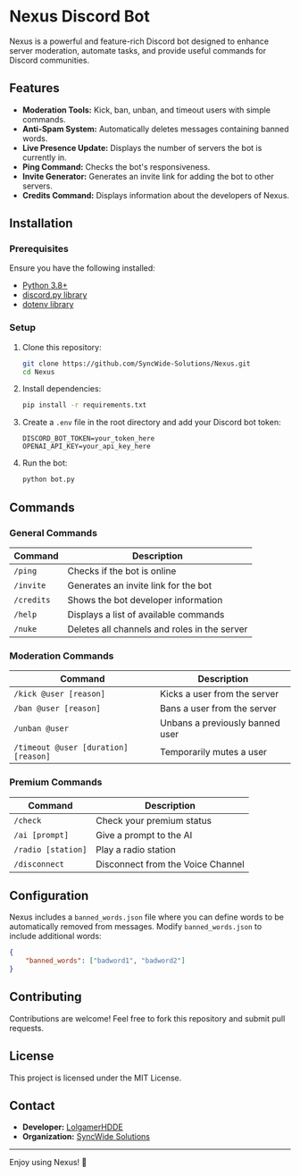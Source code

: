 # Nexus Discord Bot

Nexus is a powerful and feature-rich Discord bot designed to enhance server moderation, automate tasks, and provide useful commands for Discord communities.

## Features
- **Moderation Tools:** Kick, ban, unban, and timeout users with simple commands.
- **Anti-Spam System:** Automatically deletes messages containing banned words.
- **Live Presence Update:** Displays the number of servers the bot is currently in.
- **Ping Command:** Checks the bot's responsiveness.
- **Invite Generator:** Generates an invite link for adding the bot to other servers.
- **Credits Command:** Displays information about the developers of Nexus.

## Installation
### Prerequisites
Ensure you have the following installed:
- [Python 3.8+](https://www.python.org/downloads/)
- [discord.py library](https://pypi.org/project/discord.py/)
- [dotenv library](https://pypi.org/project/python-dotenv/)

### Setup
1. Clone this repository:
   ```bash
   git clone https://github.com/SyncWide-Solutions/Nexus.git
   cd Nexus
   ```
2. Install dependencies:
   ```bash
   pip install -r requirements.txt
   ```
3. Create a `.env` file in the root directory and add your Discord bot token:
   ```
   DISCORD_BOT_TOKEN=your_token_here
   OPENAI_API_KEY=your_api_key_here
   ```
4. Run the bot:
   ```bash
   python bot.py
   ```

## Commands
### General Commands
| Command  | Description |
|----------|-------------|
| `/ping` | Checks if the bot is online |
| `/invite` | Generates an invite link for the bot |
| `/credits` | Shows the bot developer information |
| `/help` | Displays a list of available commands |
| `/nuke` | Deletes all channels and roles in the server |

### Moderation Commands
| Command  | Description |
|----------|-------------|
| `/kick @user [reason]` | Kicks a user from the server |
| `/ban @user [reason]` | Bans a user from the server |
| `/unban @user` | Unbans a previously banned user |
| `/timeout @user [duration] [reason]` | Temporarily mutes a user |

### Premium Commands
| Command  | Description |
|----------|-------------|
| `/check` | Check your premium status |
| `/ai [prompt]` | Give a prompt to the AI |
| `/radio [station]` | Play a radio station |
| `/disconnect` | Disconnect from the Voice Channel |

## Configuration
Nexus includes a `banned_words.json` file where you can define words to be automatically removed from messages.
Modify `banned_words.json` to include additional words:
```json
{
    "banned_words": ["badword1", "badword2"]
}
```

## Contributing
Contributions are welcome! Feel free to fork this repository and submit pull requests.

## License
This project is licensed under the MIT License.

## Contact
- **Developer:** [LolgamerHDDE](https://github.com/LolgamerHDDE)
- **Organization:** [SyncWide Solutions](https://github.com/SyncWide-Solutions)

---
Enjoy using Nexus! 🚀

